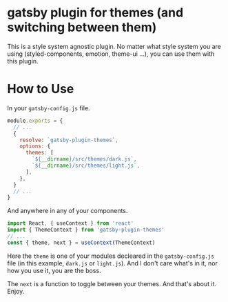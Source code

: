 # gatsby plugin for themes (and switching between them)

This is a style system agnostic plugin. No matter what style system you are
using (styled-components, emotion, theme-ui ...), you can use them with this
plugin.

# How to Use

In your `gatsby-config.js` file.
``` javascript
module.exports = {
  // ...
  {
    resolve: `gatsby-plugin-themes`,
    options: {
      themes: [
        `${__dirname}/src/themes/dark.js`,
        `${__dirname}/src/themes/light.js`,
      ],
    },
  }
  // ...
}
```

And anywhere in any of your components.

``` javascript
import React, { useContext } from 'react'
import { ThemeContext } from 'gatsby-plugin-themes'
// ...
const { theme, next } = useContext(ThemeContext)
```

Here the `theme` is one of your modules decleared in the `gatsby-config.js` file
(in this example, `dark.js` or `light.js`). And I don't care what's in it, nor
how you use it, you are the boss.

The `next` is a function to toggle between your themes. And that's about it. Enjoy.
